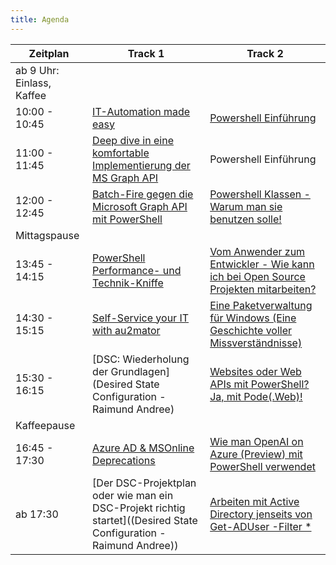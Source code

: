 ```yaml
---
title: Agenda
---
```


| Zeitplan                  | Track 1  | Track 2  |
| ------------------------- | -------- | -------- |
| ab 9 Uhr: Einlass, Kaffee |                                                                                                             |          |
| 10:00 - 10:45             | [IT-Automation made easy](https://pssat.de/session/markushipp/)                                             | [Powershell Einführung](https://pssat.de/session/holgervoges2/)                  |
| 11:00 - 11:45             | [Deep dive in eine komfortable Implementierung der MS Graph API](https://pssat.de/session/andibellstedt/)   | Powershell Einführung  |
| 12:00 - 12:45             | [Batch-Fire gegen die Microsoft Graph API mit PowerShell](https://pssat.de/session/ahmeduzejnovc/)          | [Powershell Klassen - Warum man sie benutzen solle!](https://pssat.de/session/christophburmeister/)   |
| Mittagspause              |          |          |
| 13:45 - 14:15             | [PowerShell Performance- und Technik-Kniffe](https://pssat.de/session/chiristianritter/)                    | [Vom Anwender zum Entwickler - Wie kann ich bei Open Source Projekten mitarbeiten?](https://pssat.de/session/andreasjordan/) |
| 14:30 - 15:15             | [Self-Service your IT with au2mator](https://pssat.de/session/ahmeduzejnovcau2mator/)                       | [Eine Paketverwaltung für Windows (Eine Geschichte voller Missverständnisse)](https://pssat.de/session/andreasnickthorstenbutz/) |
| 15:30 - 16:15             | [DSC: Wiederholung der Grundlagen](Desired State Configuration - Raimund Andree)                            | [Websites oder Web APIs mit PowerShell? Ja, mit Pode(.Web)!](https://pssat.de/session/robinbeismann/)  |
| Kaffeepause               | |   |
| 16:45 - 17:30             | [Azure AD & MSOnline Deprecations](https://pssat.de/session/friedrichweinmann/)                             | [Wie man OpenAI on Azure (Preview) mit PowerShell verwendet](https://pssat.de/session/martingudel/)  |
| ab 17:30                  | [Der DSC-Projektplan oder wie man ein DSC-Projekt richtig startet]((Desired State Configuration - Raimund Andree)) | [Arbeiten mit Active Directory jenseits von Get-ADUser -Filter *](https://pssat.de/session/evgenijsmirnov/) |


